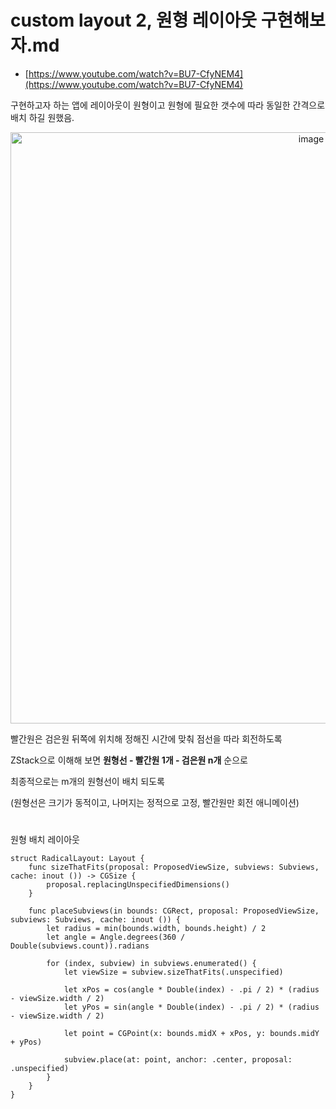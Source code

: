 # custom layout 2, 원형 레이아웃 구현해보자.md

- [https://www.youtube.com/watch?v=BU7-CfyNEM4](https://www.youtube.com/watch?v=BU7-CfyNEM4)

구현하고자 하는 앱에 레이아웃이 원형이고 원형에 필요한 갯수에 따라 동일한 간격으로 배치 하길 원했음. 

<p align="center">
  <img width="946" alt="image" src="https://github.com/jaehoon9186/study/assets/83233720/f0cdba40-484b-453a-a7c6-b8da0d37c269">
</p>


빨간원은 검은원 뒤쪽에 위치해 정해진 시간에 맞춰 점선을 따라 회전하도록  

ZStack으로 이해해 보면 **원형선 - 빨간원 1개 - 검은원 n개** 순으로  

최종적으로는 m개의 원형선이 배치 되도록  

(원형선은 크기가 동적이고, 나머지는 정적으로 고정, 빨간원만 회전 애니메이션)  


#  

원형 배치 레이아웃

```
struct RadicalLayout: Layout {
    func sizeThatFits(proposal: ProposedViewSize, subviews: Subviews, cache: inout ()) -> CGSize {
        proposal.replacingUnspecifiedDimensions()
    }
    
    func placeSubviews(in bounds: CGRect, proposal: ProposedViewSize, subviews: Subviews, cache: inout ()) {
        let radius = min(bounds.width, bounds.height) / 2
        let angle = Angle.degrees(360 / Double(subviews.count)).radians

        for (index, subview) in subviews.enumerated() {
            let viewSize = subview.sizeThatFits(.unspecified)

            let xPos = cos(angle * Double(index) - .pi / 2) * (radius - viewSize.width / 2)
            let yPos = sin(angle * Double(index) - .pi / 2) * (radius - viewSize.width / 2)

            let point = CGPoint(x: bounds.midX + xPos, y: bounds.midY + yPos)

            subview.place(at: point, anchor: .center, proposal: .unspecified)
        }
    }
}
```
